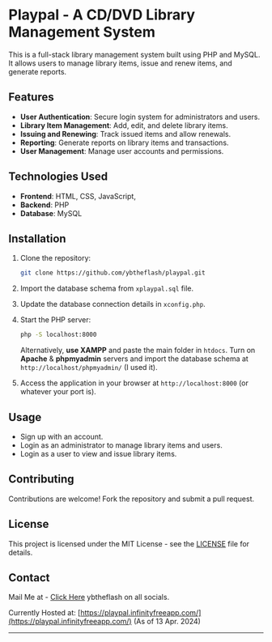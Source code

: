 # Playpal - A CD/DVD Library Management System

This is a full-stack library management system built using PHP and MySQL. It allows users to manage library items, issue and renew items, and generate reports.

## Features

- **User Authentication**: Secure login system for administrators and users.
- **Library Item Management**: Add, edit, and delete library items.
- **Issuing and Renewing**: Track issued items and allow renewals.
- **Reporting**: Generate reports on library items and transactions.
- **User Management**: Manage user accounts and permissions.

## Technologies Used

- **Frontend**: HTML, CSS, JavaScript, 
- **Backend**: PHP
- **Database**: MySQL

## Installation

1. Clone the repository:

   ```bash
   git clone https://github.com/ybtheflash/playpal.git
   ```

2. Import the database schema from `xplaypal.sql` file.

3. Update the database connection details in `xconfig.php`.

4. Start the PHP server:

   ```bash
   php -S localhost:8000
   ```
   Alternatively, **use XAMPP** and paste the main folder in `htdocs`. Turn on **Apache** & **phpmyadmin** servers and import the database schema at `http://localhost/phpmyadmin/` (I used it).

5. Access the application in your browser at `http://localhost:8000` (or whatever your port is).

## Usage

- Sign up with an account.
- Login as an administrator to manage library items and users.
- Login as a user to view and issue library items.

## Contributing

Contributions are welcome! Fork the repository and submit a pull request.

## License

This project is licensed under the MIT License - see the [LICENSE](LICENSE) file for details.

## Contact

Mail Me at - [Click Here](mailto:ybtheflash@gmail.com)
ybtheflash on all socials.

Currently Hosted at: [https://playpal.infinityfreeapp.com/](https://playpal.infinityfreeapp.com/)
(As of 13 Apr. 2024)


---
